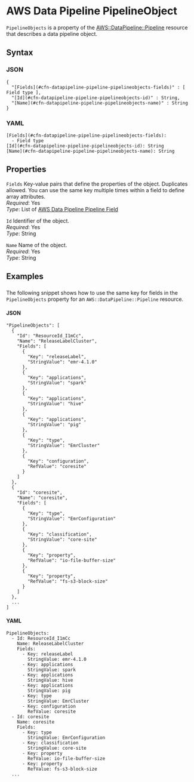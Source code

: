 # AWS Data Pipeline PipelineObject<a name="aws-properties-datapipeline-pipeline-pipelineobjects"></a>

`PipelineObjects` is a property of the [AWS::DataPipeline::Pipeline](aws-resource-datapipeline-pipeline.md) resource that describes a data pipeline object\.

## Syntax<a name="w4ab1c21c14d624b5"></a>

### JSON<a name="aws-properties-datapipeline-pipeline-pipelineobjects-syntax.json"></a>

```
{
  "[Fields](#cfn-datapipeline-pipeline-pipelineobjects-fields)" : [ Field type ],
  "[Id](#cfn-datapipeline-pipeline-pipelineobjects-id)" : String,
  "[Name](#cfn-datapipeline-pipeline-pipelineobjects-name)" : String
}
```

### YAML<a name="aws-properties-datapipeline-pipeline-pipelineobjects-syntax.yaml"></a>

```
[Fields](#cfn-datapipeline-pipeline-pipelineobjects-fields):
  - Field type
[Id](#cfn-datapipeline-pipeline-pipelineobjects-id): String
[Name](#cfn-datapipeline-pipeline-pipelineobjects-name): String
```

## Properties<a name="w4ab1c21c14d624b7"></a>

`Fields`  <a name="cfn-datapipeline-pipeline-pipelineobjects-fields"></a>
Key\-value pairs that define the properties of the object\. Duplicates allowed\. You can use the same key multiple times within a field to define array attributes\.  
*Required*: Yes  
*Type*: List of [AWS Data Pipeline Pipeline Field](aws-properties-datapipeline-pipeline-pipelineobjects-fields.md)

`Id`  <a name="cfn-datapipeline-pipeline-pipelineobjects-id"></a>
Identifier of the object\.  
*Required*: Yes  
*Type*: String

`Name`  <a name="cfn-datapipeline-pipeline-pipelineobjects-name"></a>
Name of the object\.  
*Required*: Yes  
*Type*: String

## Examples<a name="aws-properties-datapipeline-pipeline-pipelineobjects-examples"></a>

### <a name="aws-properties-datapipeline-pipeline-pipelineobjects-example1"></a>

The following snippet shows how to use the same key for fields in the `PipelineObjects` property for an `AWS::DataPipeline::Pipeline` resource\.

#### JSON<a name="aws-properties-datapipeline-pipeline-pipelineobjects-example1.json"></a>

```
"PipelineObjects": [
  {
    "Id": "ResourceId_I1mCc",
    "Name": "ReleaseLabelCluster",
    "Fields": [
      {
        "Key": "releaseLabel",
        "StringValue": "emr-4.1.0"
      },
      {
        "Key": "applications",
        "StringValue": "spark"
      },
      {
        "Key": "applications",
        "StringValue": "hive"
      },
      {
        "Key": "applications",
        "StringValue": "pig"
      },
      {
        "Key": "type",
        "StringValue": "EmrCluster"
      },
      {
        "Key": "configuration",
        "RefValue": "coresite"
      }
    ]
  },
  {
    "Id": "coresite",
    "Name": "coresite",
    "Fields": [
      {
        "Key": "type",
        "StringValue": "EmrConfiguration"
      },
      {
        "Key": "classification",
        "StringValue": "core-site"
      },
      {
        "Key": "property",
        "RefValue": "io-file-buffer-size"
      },
      {
        "Key": "property",
        "RefValue": "fs-s3-block-size"
      }
    ]
  },
  ...
]
```

#### YAML<a name="aws-properties-datapipeline-pipeline-pipelineobjects-example1.yaml"></a>

```
PipelineObjects:
  - Id: ResourceId_I1mCc
    Name: ReleaseLabelCluster
    Fields:
      - Key: releaseLabel
        StringValue: emr-4.1.0
      - Key: applications
        StringValue: spark
      - Key: applications
        StringValue: hive
      - Key: applications
        StringValue: pig
      - Key: type
        StringValue: EmrCluster
      - Key: configuration
        RefValue: coresite
  - Id: coresite
    Name: coresite
    Fields:
      - Key: type
        StringValue: EmrConfiguration
      - Key: classification
        StringValue: core-site
      - Key: property
        RefValue: io-file-buffer-size
      - Key: property
        RefValue: fs-s3-block-size
  ...
```